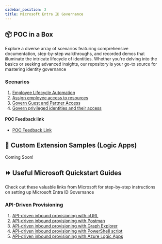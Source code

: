 ```yaml
---
sidebar_position: 2
title: Microsoft Entra ID Governance
---
```


## 📦 POC in a Box

Explore a diverse array of scenarios featuring comprehensive documentation, step-by-step walkthroughs, and recorded demos that illuminate the intricate lifecycle of identities. Whether you're delving into the basics or seeking advanced insights, our repository is your go-to source for mastering identity governance

### Scenarios

1. [Employee Lifecycle Automation](./EmployeeLifecycle.md)
2. [Assign employee access to resources](./AssignEmployeeAccess.md)
3. [Govern Guest and Partner Access](./GovernGuestsPartnerAccess.md)
4. [Govern privileged identities and their access](./GovernprivilegedIdentities.md)


#### POC Feedback link

- [POC Feedback Link](https://aka.ms/IGAPOCSurvey)

## 🤖 Custom Extension Samples (Logic Apps)

Coming Soon!

## ⏩ Useful Microsoft Quickstart Guides

Check out these valuable links from Microsoft for step-by-step instructions on setting up Microsoft Entra ID Governance

### API-Driven Provisioning

1. [API-driven inbound provisioning with cURL](https://learn.microsoft.com/en-us/entra/identity/app-provisioning/inbound-provisioning-api-curl-tutorial)
2. [API-driven inbound provisioning with Postman](https://learn.microsoft.com/en-us/entra/identity/app-provisioning/inbound-provisioning-api-postman)
3. [API-driven inbound provisioning with Graph Explorer](https://learn.microsoft.com/en-us/entra/identity/app-provisioning/inbound-provisioning-api-graph-explorer)
4. [API-driven inbound provisioning with PowerShell script](https://learn.microsoft.com/en-us/entra/identity/app-provisioning/inbound-provisioning-api-powershell)
5. [API-driven inbound provisioning with Azure Logic Apps](https://learn.microsoft.com/en-us/entra/identity/app-provisioning/inbound-provisioning-api-logic-apps)
 